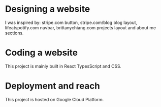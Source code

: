 # Designing a website

I was inspired by: stripe.com button, stripe.com/blog blog layout, lifeatspotify.com navbar, brittanychiang.com projects layout and about me sections.

# Coding a website

This project is mainly built in React TypesScript and CSS.

# Deployment and reach

This project is hosted on Google Cloud Platform.